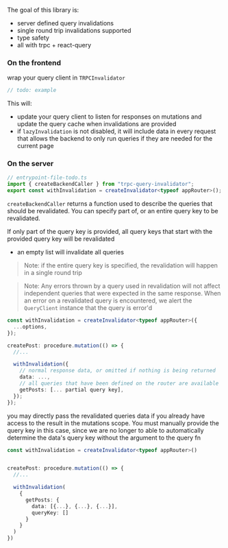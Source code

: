 The goal of this library is:

- server defined query invalidations
- single round trip invalidations supported
- type safety
- all with trpc + react-query

### On the frontend

wrap your query client in `TRPCInvalidator`

```typescript
// todo: example
```

This will:

- update your query client to listen for responses on mutations
  and update the query cache when invalidations are provided
- if `lazyInvalidation` is not disabled, it will include data in every request that
  allows the backend to only run queries if they are needed for the current page

### On the server

```typescript
// entrypoint-file-todo.ts
import { createBackendCaller } from "trpc-query-invalidator";
export const withInvalidation = createInvalidator<typeof appRouter>();
```

`createBackendCaller` returns a function used to describe the queries that should be revalidated. You can specify part of, or an entire query key to be revalidated.

If only part of the query key is provided, all query keys that start with the provided
query key will be revalidated

- an empty list will invalidate all queries

> Note: if the entire query key is specified, the revalidation will happen in a single round trip

> Note:
> Any errors thrown by a query used in revalidation will not affect independent queries that were expected in the same response. When an
> error on a revalidated query is encountered, we alert the `QueryClient` instance that the query is error'd

```typescript
const withInvalidation = createInvalidator<typeof appRouter>({
  ...options,
});

createPost: procedure.mutation(() => {
  //...

  withInvalidation({
    // normal response data, or omitted if nothing is being returned
    data: ...,
    // all queries that have been defined on the router are available
    getPosts: [... partial query key],
  });
});
```

you may directly pass the revalidated queries data if you already have access to the result in the mutations scope. You must manually provide the query key in this case, since we are no longer to able to automatically determine the data's query key without the argument to the query fn

```typescript
const withInvalidation = createInvalidator<typeof appRouter>()


createPost: procedure.mutation(() => {
  //...

  withInvalidation(
    {
      getPosts: {
        data: [{...}, {...}, {...}],
        queryKey: []
      }
    }
  )
})

```
